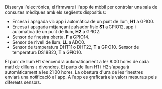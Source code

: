 Dissenya l'electrònica, el firmware i l'app de mòbil per controlar una sala de consultes mèdiques amb els següents dispositius: 

* Encesa i apagada via app i automàtica de un punt de llum, **H1** a GPIO0.
* Encesa i apagada mitjançant pulsador físic **S1** a GPIO12, app i automàtica de un punt de llum, **H2** a GPIO2.
* Sensor de finestra oberta, **F** a GPIO14.
* Sensor de nivell de llum, **LL** a ADC0.
* Sensor de temperatura DHT11 o DHT22, **T** a GPIO10. Sensor de temperatura DS18B20, **T** a GPIO10.

El punt de llum H1 s'encendrà automàticament a les 8:00 hores de cada matí de dilluns a divendres.
El punts de llum H1 i H2 s'apagarà automàticament a les 21:00 hores.
La obertura d'una de les finestres enviarà una notificació a l'app.
A l'app es graficarà els valors mesurats pels diferents sensors.




